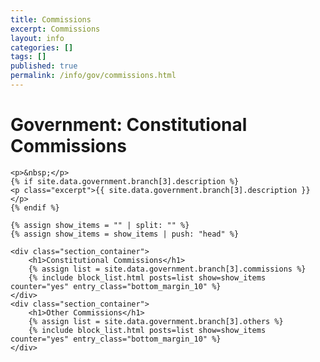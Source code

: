 ```yaml
---
title: Commissions
excerpt: Commissions
layout: info
categories: []
tags: []
published: true
permalink: /info/gov/commissions.html
---
```


<div class="section_container_wrapper section_container_wrapper_border">
    <h1>Government: Constitutional Commissions</h1>
    
    <p>&nbsp;</p>
    {% if site.data.government.branch[3].description %}
    <p class="excerpt">{{ site.data.government.branch[3].description }}</p>
    {% endif %}
    
    {% assign show_items = "" | split: "" %}
    {% assign show_items = show_items | push: "head" %}
    
    <div class="section_container">
        <h1>Constitutional Commissions</h1>
        {% assign list = site.data.government.branch[3].commissions %}
        {% include block_list.html posts=list show=show_items counter="yes" entry_class="bottom_margin_10" %}
    </div>
    <div class="section_container">
        <h1>Other Commissions</h1>
        {% assign list = site.data.government.branch[3].others %}
        {% include block_list.html posts=list show=show_items counter="yes" entry_class="bottom_margin_10" %}
    </div>
</div>
